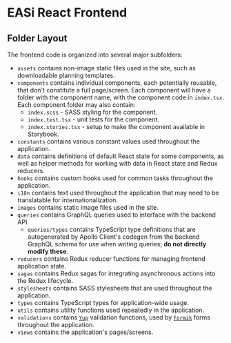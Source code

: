 # EASi React Frontend

## Folder Layout

The frontend code is organized into several major subfolders:

- `assets` contains non-image static files used in the site, such as downloadable planning templates.
- `components` contains individual components, each potentially reusable, that don't constitute a full page/screen. Each component will have a folder with the component name, with the component code in `index.tsx`. Each component folder may also contain:
  - `index.scss` - SASS styling for the component.
  - `index.test.tsx` - unit tests for the component.
  - `index.stories.tsx` - setup to make the component available in Storybook.
- `constants` contains various constant values used throughout the application.
- `data` contains definitions of default React state for some components, as well as helper methods for working with data in React state and Redux reducers.
- `hooks` contains custom hooks used for common tasks throughout the application.
- `i18n` contains text used throughout the application that may need to be translatable for internationalization.
- `images` contains static image files used in the site.
- `queries` contains GraphQL queries used to interface with the backend API.
  - `queries/types` contains TypeScript type definitions that are autogenerated by Apollo Client's codegen from the backend GraphQL schema for use when writing queries; **do not directly modify these**.
- `reducers` contains Redux reducer functions for managing frontend application state.
- `sagas` contains Redux sagas for integrating asynchronous actions into the Redux lifecycle.
- `stylesheets` contains SASS stylesheets that are used throughout the application.
- `types` contains TypeScript types for application-wide usage.
- `utils` contains utility functions used repeatedly in the application.
- `validations` contains [`Yup`](https://github.com/jquense/yup) validation functions, used by [`Formik`](https://formik.org/) forms throughout the application.
- `views` contains the application's pages/screens.